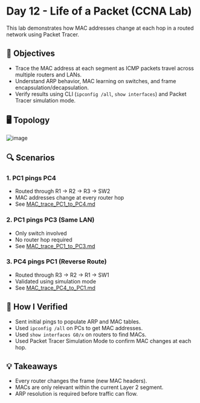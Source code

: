 # Day 12 - Life of a Packet (CCNA Lab)

This lab demonstrates how MAC addresses change at each hop in a routed network using Packet Tracer.

## 🧪 Objectives
- Trace the MAC address at each segment as ICMP packets travel across multiple routers and LANs.
- Understand ARP behavior, MAC learning on switches, and frame encapsulation/decapsulation.
- Verify results using CLI (`ipconfig /all`, `show interfaces`) and Packet Tracer simulation mode.

## 🖥️ Topology
![image](https://github.com/user-attachments/assets/e4b32f7c-563d-4d31-84bb-6ec0bdcda7b5)


## 🔍 Scenarios

### 1. PC1 pings PC4
- Routed through R1 → R2 → R3 → SW2
- MAC addresses change at every router hop
- See [MAC_trace_PC1_to_PC4.md](./MAC_trace_PC1_to_PC4.md)

### 2. PC1 pings PC3 (Same LAN)
- Only switch involved
- No router hop required
- See [MAC_trace_PC1_to_PC3.md](./MAC_trace_PC1_to_PC3.md)

### 3. PC4 pings PC1 (Reverse Route)
- Routed through R3 → R2 → R1 → SW1
- Validated using simulation mode
- See [MAC_trace_PC4_to_PC1.md](./MAC_trace_PC4_to_PC1.md)

## 📎 How I Verified
- Sent initial pings to populate ARP and MAC tables.
- Used `ipconfig /all` on PCs to get MAC addresses.
- Used `show interfaces G0/x` on routers to find MACs.
- Used Packet Tracer Simulation Mode to confirm MAC changes at each hop.

## 💡 Takeaways
- Every router changes the frame (new MAC headers).
- MACs are only relevant within the current Layer 2 segment.
- ARP resolution is required before traffic can flow.
